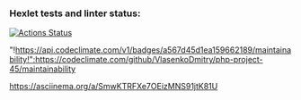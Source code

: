 ### Hexlet tests and linter status:
[![Actions Status](https://github.com/VlasenkoDmitry/php-project-45/actions/workflows/hexlet-check.yml/badge.svg)](https://github.com/VlasenkoDmitry/php-project-45/actions)

"!https://api.codeclimate.com/v1/badges/a567d45d1ea159662189/maintainability!":https://codeclimate.com/github/VlasenkoDmitry/php-project-45/maintainability

https://asciinema.org/a/SmwKTRFXe7OEizMNS91jtK81U
